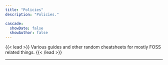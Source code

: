 ```yaml
---
title: "Policies"
description: "Policies."

cascade:
  showDate: false
  showAuthor: false
---
```


{{< lead >}}
Various guides and other random cheatsheets for mostly FOSS related things.
{{< /lead >}}

---
